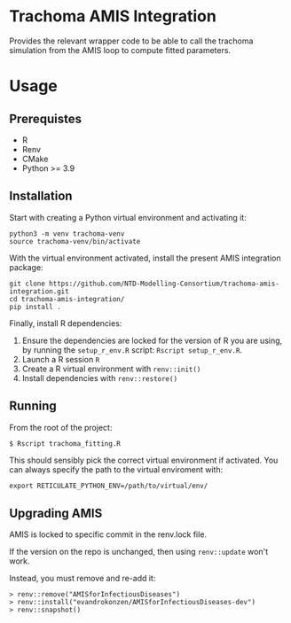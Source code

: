 Trachoma AMIS Integration
=========================

Provides the relevant wrapper code to be able to call the trachoma
simulation from the AMIS loop to compute fitted parameters.

# Usage

## Prerequistes

 * R
 * Renv
 * CMake
 * Python >= 3.9

## Installation

Start with creating a Python virtual environment and activating it:

```shell
python3 -m venv trachoma-venv
source trachoma-venv/bin/activate
```

With the virtual environment activated, install the present AMIS
integration package:

```shell
git clone https://github.com/NTD-Modelling-Consortium/trachoma-amis-integration.git
cd trachoma-amis-integration/
pip install .
```

Finally, install R dependencies:


1. Ensure the dependencies are locked for the version of R you are
  using, by running the `setup_r_env.R` script: `Rscript setup_r_env.R`.
2. Launch a R session `R`
3. Create a R virtual environment with `renv::init()`
4. Install dependencies with `renv::restore()`

## Running

From the root of the project:

```bash
$ Rscript trachoma_fitting.R
```

This should sensibly pick the correct virtual environment if activated.
You can always specify the path to the virtual enviroment with:

```
export RETICULATE_PYTHON_ENV=/path/to/virtual/env/
```

## Upgrading AMIS

AMIS is locked to specific commit in the renv.lock file.

If the version on the repo is unchanged, then using `renv::update` won't work.

Instead, you must remove and re-add it:

```
> renv::remove("AMISforInfectiousDiseases")
> renv::install("evandrokonzen/AMISforInfectiousDiseases-dev")
> renv::snapshot()
```